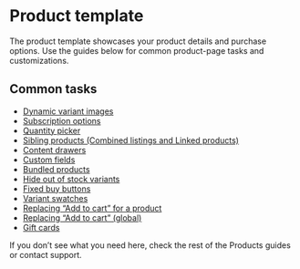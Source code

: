 # Product template

The product template showcases your product details and purchase options. Use the guides below for common product-page tasks and customizations.

## Common tasks

- [Dynamic variant images](dynamic-variant-images.md)
- [Subscription options](subscription-options.md)
- [Quantity picker](quantity-picker.md)
- [Sibling products (Combined listings and Linked products)](sibling-products.md)
- [Content drawers](content-drawers.md)
- [Custom fields](custom-fields.md)
- [Bundled products](bundled-products.md)
- [Hide out of stock variants](hide-out-of-stock-variants.md)
- [Fixed buy buttons](fixed-buy-buttons.md)
- [Variant swatches](variant-swatches.md)
- [Replacing “Add to cart” for a product](replacing-add-to-cart-for-a-product.md)
- [Replacing “Add to cart” (global)](replacing-add-to-cart.md)
- [Gift cards](gift-cards.md)

If you don’t see what you need here, check the rest of the Products guides or contact support.
